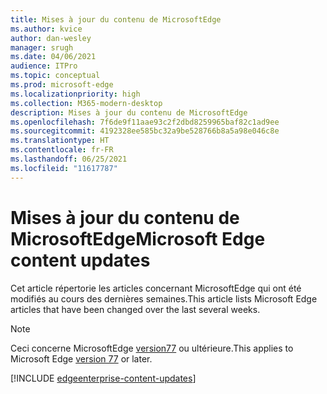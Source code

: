 ```yaml
---
title: Mises à jour du contenu de MicrosoftEdge
ms.author: kvice
author: dan-wesley
manager: srugh
ms.date: 04/06/2021
audience: ITPro
ms.topic: conceptual
ms.prod: microsoft-edge
ms.localizationpriority: high
ms.collection: M365-modern-desktop
description: Mises à jour du contenu de MicrosoftEdge
ms.openlocfilehash: 7f6de9f11aae93c2f2dbd8259965baf82c1ad9ee
ms.sourcegitcommit: 4192328ee585bc32a9be528766b8a5a98e046c8e
ms.translationtype: HT
ms.contentlocale: fr-FR
ms.lasthandoff: 06/25/2021
ms.locfileid: "11617787"
---
```

# <a name="microsoft-edge-content-updates"></a><span data-ttu-id="aad92-103">Mises à jour du contenu de MicrosoftEdge</span><span class="sxs-lookup"><span data-stu-id="aad92-103">Microsoft Edge content updates</span></span>

<span data-ttu-id="aad92-104">Cet article répertorie les articles concernant MicrosoftEdge qui ont été modifiés au cours des dernières semaines.</span><span class="sxs-lookup"><span data-stu-id="aad92-104">This article lists Microsoft Edge articles that have been changed over the last several weeks.</span></span>

> [!NOTE]
> <span data-ttu-id="aad92-105">Ceci concerne MicrosoftEdge [version77](https://support.microsoft.com/help/4027011/microsoft-edge-find-out-which-version-you-have?ocid=MicrosoftStore-EdgeVersion) ou ultérieure.</span><span class="sxs-lookup"><span data-stu-id="aad92-105">This applies to Microsoft Edge [version 77](https://support.microsoft.com/help/4027011/microsoft-edge-find-out-which-version-you-have?ocid=MicrosoftStore-EdgeVersion) or later.</span></span>

[!INCLUDE [edgeenterprise-content-updates](./includes/edgeenterprise-content-updates.md)]
